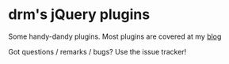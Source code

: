 # drm's jQuery plugins #

Some handy-dandy plugins. Most plugins are covered at my [blog](http://melp.nl)

Got questions / remarks / bugs? Use the issue tracker!

